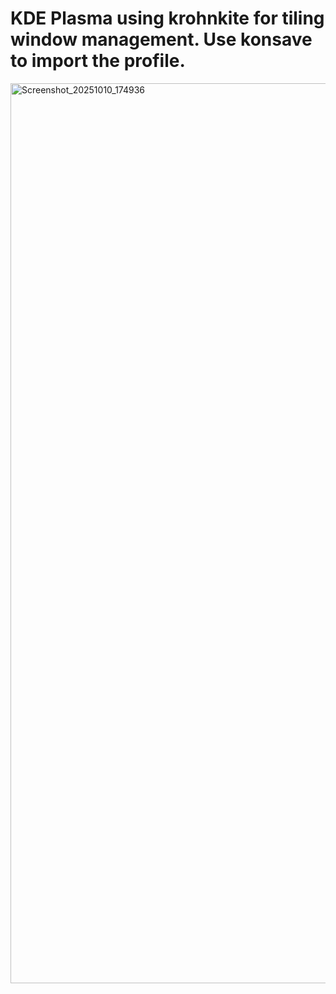 # KDE Plasma using krohnkite for tiling window management. Use konsave to import the profile.

<img width="2560" height="1440" alt="Screenshot_20251010_174936" src="https://github.com/user-attachments/assets/45dd118d-7450-4786-9e4b-00f21a131334" />
